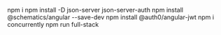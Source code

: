 npm i
npm install -D json-server json-server-auth
npm install @schematics/angular --save-dev
npm install @auth0/angular-jwt
npm i concurrently
npm run full-stack
